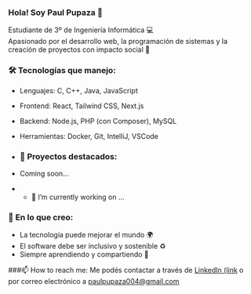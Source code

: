 ### Hola! Soy Paul Pupaza 👋  
Estudiante de 3º de Ingeniería Informática 💻  
Apasionado por el desarrollo web, la programación de sistemas y la creación de proyectos con impacto social 🚀

### 🛠 Tecnologías que manejo:
- Lenguajes: C, C++, Java, JavaScript
- Frontend: React, Tailwind CSS, Next.js
- Backend: Node.js, PHP (con Composer), MySQL
- Herramientas: Docker, Git, IntelliJ, VSCode

- ### 🚀 Proyectos destacados:
- Coming soon...

- - 🔭 I’m currently working on ...
 
 ### 🌱 En lo que creo:
- La tecnología puede mejorar el mundo 🌍
- El software debe ser inclusivo y sostenible ♻️
- Siempre aprendiendo y compartiendo 🤝

###📫 How to reach me: 
Me podés contactar a través de [LinkedIn (link](https://www.linkedin.com/in/paul-adrian-pupaza-39697924b/) o por correo electrónico a paulpupaza004@gmail.com

<!--
**PaulAdrianPupaza/PaulAdrianPupaza** is a ✨ _special_ ✨ repository because its `README.md` (this file) appears on your GitHub profile.

Here are some ideas to get you started:

- 🔭 I’m currently working on ...
- 🌱 I’m currently learning ...
- 👯 I’m looking to collaborate on ...
- 🤔 I’m looking for help with ...
- 💬 Ask me about ...
-
- 😄 Pronouns: ...
- ⚡ Fun fact: ...
-->
